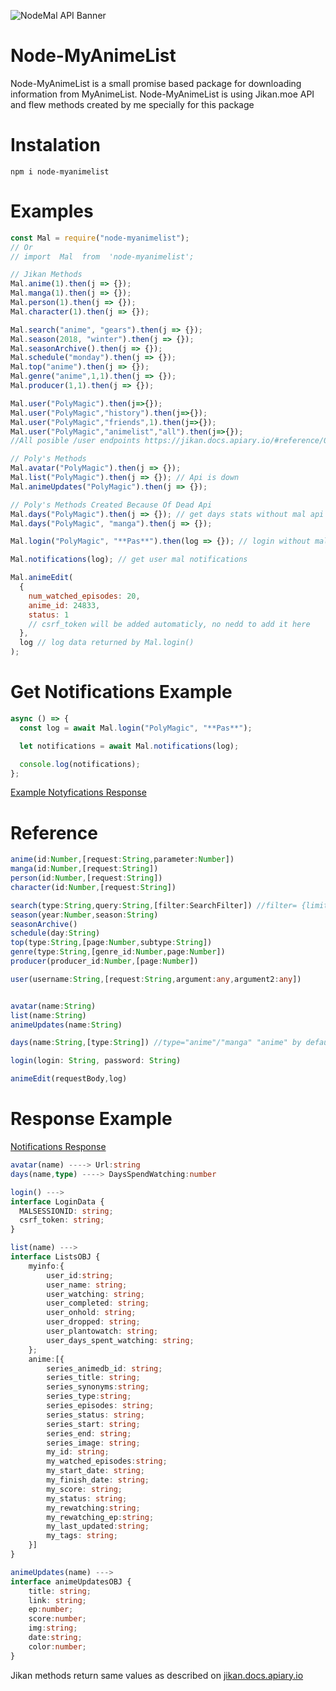 ![NodeMal API Banner](https://i.imgur.com/IcBShyO.png)

# Node-MyAnimeList

Node-MyAnimeList is a small promise based package for downloading information from MyAnimeList.
Node-MyAnimeList is using Jikan.moe API and flew methods created by me specially for this package

# Instalation

```
npm i node-myanimelist
```

# Examples

```js
const Mal = require("node-myanimelist");
// Or
// import  Mal  from  'node-myanimelist';

// Jikan Methods
Mal.anime(1).then(j => {});
Mal.manga(1).then(j => {});
Mal.person(1).then(j => {});
Mal.character(1).then(j => {});

Mal.search("anime", "gears").then(j => {});
Mal.season(2018, "winter").then(j => {});
Mal.seasonArchive().then(j => {});
Mal.schedule("monday").then(j => {});
Mal.top("anime").then(j => {});
Mal.genre("anime",1,1).then(j => {});
Mal.producer(1,1).then(j => {});

Mal.user("PolyMagic").then(j=>{});
Mal.user("PolyMagic","history").then(j=>{});
Mal.user("PolyMagic","friends",1).then(j=>{});
Mal.user("PolyMagic","animelist","all").then(j=>{});
//All posible /user endpoints https://jikan.docs.apiary.io/#reference/0/user

// Poly's Methods
Mal.avatar("PolyMagic").then(j => {});
Mal.list("PolyMagic").then(j => {}); // Api is down
Mal.animeUpdates("PolyMagic").then(j => {});

// Poly's Methods Created Because Of Dead Api
Mal.days("PolyMagic").then(j => {}); // get days stats without mal api
Mal.days("PolyMagic", "manga").then(j => {});

Mal.login("PolyMagic", "**Pas**").then(log => {}); // login without mal api

Mal.notifications(log); // get user mal notifications

Mal.animeEdit(
  {
    num_watched_episodes: 20,
    anime_id: 24833,
    status: 1
    // csrf_token will be added automaticly, no nedd to add it here
  },
  log // log data returned by Mal.login()
);
```

# Get Notifications Example

```js
async () => {
  const log = await Mal.login("PolyMagic", "**Pas**");

  let notifications = await Mal.notifications(log);

  console.log(notifications);
};
```

[Example Notyfications Response](https://github.com/PolyMagic/node-myanimelist/blob/master/dataExamples/exampleNotyfications.json)

# Reference

```ts
anime(id:Number,[request:String,parameter:Number])
manga(id:Number,[request:String])
person(id:Number,[request:String])
character(id:Number,[request:String])

search(type:String,query:String,[filter:SearchFilter]) //filter= {limit: Number, Page: Number}
season(year:Number,season:String)
seasonArchive()
schedule(day:String)
top(type:String,[page:Number,subtype:String])
genre(type:String,[genre_id:Number,page:Number])
producer(producer_id:Number,[page:Number])

user(username:String,[request:String,argument:any,argument2:any])


avatar(name:String)
list(name:String)
animeUpdates(name:String)

days(name:String,[type:String]) //type="anime"/"manga" "anime" by default

login(login: String, password: String)

animeEdit(requestBody,log)
```

# Response Example

[Notifications Response](https://github.com/PolyMagic/node-myanimelist/blob/master/dataExamples/exampleNotyfications.json)

```ts
avatar(name) ----> Url:string
days(name,type) ----> DaysSpendWatching:number

login() --->
interface LoginData {
  MALSESSIONID: string;
  csrf_token: string;
}

list(name) --->
interface ListsOBJ {
    myinfo:{
        user_id:string;
        user_name: string;
        user_watching: string;
        user_completed: string;
        user_onhold: string;
        user_dropped: string;
        user_plantowatch: string;
        user_days_spent_watching: string;
    };
    anime:[{
        series_animedb_id: string;
        series_title: string;
        series_synonyms:string;
        series_type:string;
        series_episodes: string;
        series_status: string;
        series_start: string;
        series_end: string;
        series_image: string;
        my_id: string;
        my_watched_episodes:string;
        my_start_date: string;
        my_finish_date: string;
        my_score: string;
        my_status: string;
        my_rewatching:string;
        my_rewatching_ep:string;
        my_last_updated:string;
        my_tags: string;
    }]
}

animeUpdates(name) --->
interface animeUpdatesOBJ {
    title: string;
    link: string;
    ep:number;
    score:number;
    img:string;
    date:string;
    color:number;
}
```

Jikan methods return same values as described on [jikan.docs.apiary.io](https://jikan.docs.apiary.io/)
